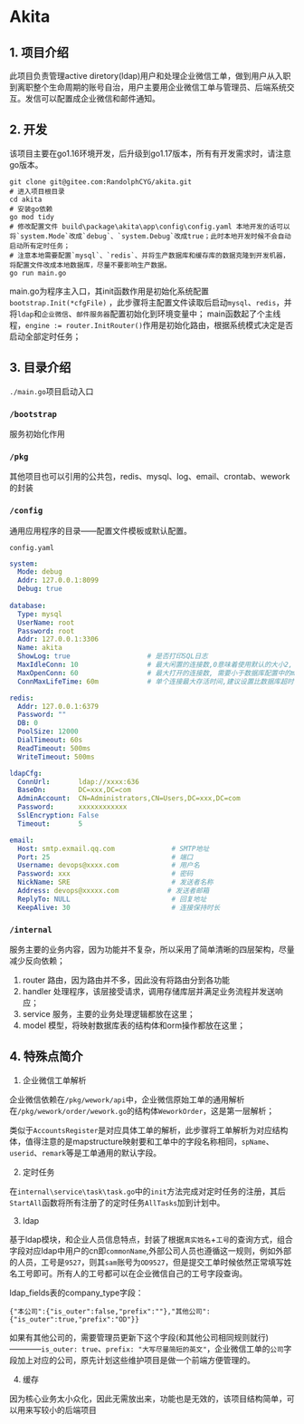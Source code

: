# Akita

## 1. 项目介绍

此项目负责管理active diretory(ldap)用户和处理企业微信工单，做到用户从入职到离职整个生命周期的账号自治，用户主要用企业微信工单与管理员、后端系统交互。发信可以配置成企业微信和邮件通知。

## 2. 开发

该项目主要在go1.16环境开发，后升级到go1.17版本，所有有开发需求时，请注意go版本。

```shell
git clone git@gitee.com:RandolphCYG/akita.git
# 进入项目根目录
cd akita
# 安装go依赖
go mod tidy
# 修改配置文件 build\package\akita\app\config\config.yaml 本地开发的话可以将`system.Mode`改成`debug`、`system.Debug`改成true；此时本地开发时候不会自动启动所有定时任务；
# 注意本地需要配置`mysql`、`redis`、并将生产数据库和缓存库的数据克隆到开发机器，将配置文件改成本地数据库，尽量不要影响生产数据。
go run main.go
```

main.go为程序主入口，其init函数作用是初始化系统配置`bootstrap.Init(*cfgFile)` ，此步骤将主配置文件读取后启动`mysql`、`redis`，并将`ldap`和`企业微信`、`邮件服务器`配置初始化到环境变量中；
main函数起了个主线程，`engine := router.InitRouter()`作用是初始化路由，根据系统模式决定是否启动全部定时任务；


## 3. 目录介绍

`./main.go`项目启动入口

### `/bootstrap`

服务初始化作用

### `/pkg`

其他项目也可以引用的公共包，redis、mysql、log、email、crontab、wework的封装


### `/config`

通用应用程序的目录——配置文件模板或默认配置。

`config.yaml`

```yaml
system:
  Mode: debug
  Addr: 127.0.0.1:8099
  Debug: true
  
database:
  Type: mysql
  UserName: root
  Password: root
  Addr: 127.0.0.1:3306
  Name: akita
  ShowLog: true                   # 是否打印SQL日志
  MaxIdleConn: 10                 # 最大闲置的连接数,0意味着使用默认的大小2, 小于0表示不使用连接池
  MaxOpenConn: 60                 # 最大打开的连接数, 需要小于数据库配置中的max_connections数
  ConnMaxLifeTime: 60m            # 单个连接最大存活时间,建议设置比数据库超时时长(wait_timeout)稍小一些

redis:
  Addr: 127.0.0.1:6379
  Password: ""
  DB: 0
  PoolSize: 12000
  DialTimeout: 60s
  ReadTimeout: 500ms
  WriteTimeout: 500ms

ldapCfg:
  ConnUrl:       ldap://xxxx:636
  BaseDn:        DC=xxx,DC=com
  AdminAccount:  CN=Administrators,CN=Users,DC=xxx,DC=com
  Password:      xxxxxxxxxxxx
  SslEncryption: False
  Timeout:       5

email:
  Host: smtp.exmail.qq.com              # SMTP地址
  Port: 25                              # 端口
  Username: devops@xxxx.com             # 用户名
  Password: xxx                         # 密码
  NickName: SRE                         # 发送者名称
  Address: devops@xxxxx.com    		   # 发送者邮箱
  ReplyTo: NULL                         # 回复地址
  KeepAlive: 30                         # 连接保持时长
```

### `/internal`

服务主要的业务内容，因为功能并不复杂，所以采用了简单清晰的四层架构，尽量减少反向依赖；

1. router 路由，因为路由并不多，因此没有将路由分到各功能
2. handler 处理程序，该层接受请求，调用存储库层并满足业务流程并发送响应；
3. service 服务，主要的业务处理逻辑都放在这里；
4. model 模型，将映射数据库表的结构体和orm操作都放在这里；


## 4. 特殊点简介

1. 企业微信工单解析

企业微信依赖在`/pkg/wework/api`中，企业微信原始工单的通用解析在`/pkg/wework/order/wework.go`的结构体`WeworkOrder`，这是第一层解析；

类似于`AccountsRegister`是对应具体工单的解析，此步骤将工单解析为对应结构体，值得注意的是mapstructure映射要和工单中的字段名称相同，`spName`、`userid`、`remark`等是工单通用的默认字段。

2. 定时任务

在`internal\service\task\task.go`中的`init`方法完成对定时任务的注册，其后`StartAll`函数将所有注册了的定时任务`AllTasks`加到计划中。

3. ldap

基于ldap模块，和企业人员信息特点，封装了根据`真实姓名`+`工号`的查询方式，组合字段对应ldap中用户的cn即`commonName`,外部公司人员也遵循这一规则，例如外部的人员，工号是`9527`，则其`sam`账号为`OD9527`，但是提交工单时候依然正常填写姓名工号即可。所有人的工号都可以在企业微信自己的工号字段查询。

ldap_fields表的company_type字段：

```
{"本公司":{"is_outer":false,"prefix":""},"其他公司":{"is_outer":true,"prefix":"OD"}}
```

如果有其他公司的，需要管理员更新下这个字段(和其他公司相同规则就行)————`is_outer: true`、`prefix: "大写尽量简短的英文"`，企业微信工单的`公司`字段加上对应的公司，原先计划这些维护项目是做一个前端方便管理的。


4. 缓存

因为核心业务太小众化，因此无需放出来，功能也是无效的，该项目结构简单，可以用来写较小的后端项目
